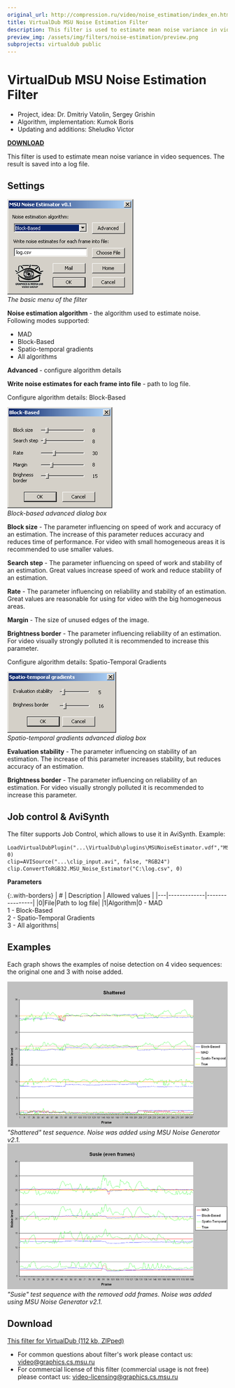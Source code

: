 ```yaml
---
original_url: http://compression.ru/video/noise_estimation/index_en.html
title: VirtualDub MSU Noise Estimation Filter
description: This filter is used to estimate mean noise variance in video sequences
preview_img: /assets/img/filters/noise-estimation/preview.png
subprojects: virtualdub public
---
```


# VirtualDub MSU Noise Estimation Filter

* Project, idea: Dr. Dmitriy Vatolin, Sergey Grishin  
* Algorithm, implementation: Kumok Boris  
* Updating and additions: Sheludko Victor  

[**DOWNLOAD**](http://compression.ru/video/noise_estimation/src/msu_noise_estimator.zip)

This filter is used to estimate mean noise variance in video sequences.
The result is saved into a log file.

## Settings

<div class="center">
    <div>
        <img src="/assets/img/filters/noise-estimation/config.gif" alt="Settings dialog box"><br>
        <i>The basic menu of the filter</i>
    </div>
</div>

**Noise estimation algorithm** - the algorithm used to estimate noise.
Following modes supported:

- MAD
- Block-Based
- Spatio-temporal gradients
- All algorithms

**Advanced** - configure algorithm details

**Write noise estimates for each frame into file** - path to log file.

Configure algorithm details: Block-Based  

<div class="center">
    <div>
        <img src="/assets/img/filters/noise-estimation/config_1.gif" alt="Block-based advanced dialog box"><br>
        <i>Block-based advanced dialog box</i>
    </div>
</div>

**Block size** - The parameter influencing on speed of work and accuracy
of an estimation. The increase of this parameter reduces accuracy and
reduces time of performance. For video with small homogeneous areas it
is recommended to use smaller values.  

**Search step** - The parameter influencing on speed of work and
stability of an estimation. Great values increase speed of work and
reduce stability of an estimation.  

**Rate** - The parameter influencing on reliability and stability of an
estimation. Great values are reasonable for using for video with the big
homogeneous areas.  

**Margin** - The size of unused edges of the image.  

**Brightness border** - The parameter influencing reliability of an
estimation. For video visually strongly polluted it is recommended to
increase this parameter.  

Configure algorithm details: Spatio-Temporal Gradients  

<div class="center">
    <div>
        <img src="/assets/img/filters/noise-estimation/config_2.gif" alt="Spatio-temporal gradients advanced dialog box"><br>
        <i>Spatio-temporal gradients advanced dialog box</i>
    </div>
</div>

**Evaluation stability** - The parameter influencing on stability of an
estimation. The increase of this parameter increases stability, but
reduces accuracy of an estimation.  

**Brightness border** - The parameter influencing on reliability of an
estimation. For video visually strongly polluted it is recommended to
increase this parameter.  

## Job control & AviSynth

The filter supports Job Control, which allows to use it in AviSynth.
Example:  

```
LoadVirtualDubPlugin("...\VirtualDub\plugins\MSUNoiseEstimator.vdf","MSU_Noise_Estimator", 0)
clip=AVISource("...\clip_input.avi", false, "RGB24")
clip.ConvertToRGB32.MSU_Noise_Estimator("C:\log.csv", 0)
```

**Parameters**

{:.with-borders}
| # | Description | Allowed values |
|---|-------------|----------------|
|0|File|Path to log file|
|1|Algorithm|0 - MAD<br>1 - Block-Based<br>2 - Spatio-Temporal Gradients<br>3 - All algorithms|  

## Examples

Each graph shows the examples of noise detection on 4 video sequences:
the original one and 3 with noise added.  
  
<div class="center">
    <div>
        <img src="/assets/img/filters/noise-estimation/m_graph.gif" alt="&quot;Shattered&quot; test sequence"><br>
        <i>"Shattered" test sequence. Noise was added using MSU Noise Generator v2.1.</i>
    </div>
</div>

<div class="center">
    <div>
        <img src="/assets/img/filters/noise-estimation/m_graph1.gif" alt="&quot;Susie&quot; test sequence with the removed odd frames"><br>
        <i>"Susie" test sequence with the removed odd frames. Noise was added using MSU Noise Generator v2.1.</i>
    </div>
</div>

## Download

[This filter for VirtualDub (112 kb, ZIPped)](http://compression.ru/video/noise_estimation/src/msu_noise_estimator.zip)

* For common questions about filter's work please contact us: <video@graphics.cs.msu.ru>
* For commercial license of this filter (commercial usage is not free) please contact us: <video-licensing@graphics.cs.msu.ru>
